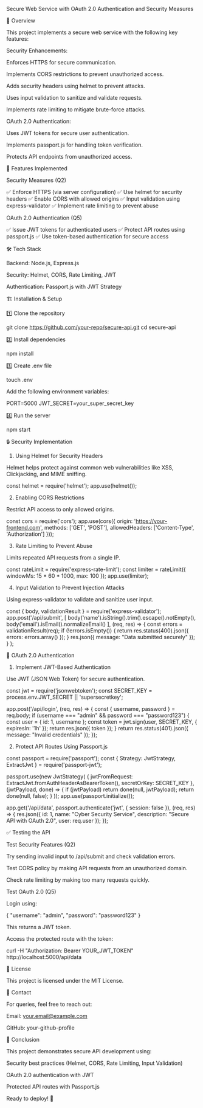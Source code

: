 Secure Web Service with OAuth 2.0 Authentication and Security Measures

🚀 Overview

This project implements a secure web service with the following key features:

Security Enhancements:

Enforces HTTPS for secure communication.

Implements CORS restrictions to prevent unauthorized access.

Adds security headers using helmet to prevent attacks.

Uses input validation to sanitize and validate requests.

Implements rate limiting to mitigate brute-force attacks.

OAuth 2.0 Authentication:

Uses JWT tokens for secure user authentication.

Implements passport.js for handling token verification.

Protects API endpoints from unauthorized access.

📌 Features Implemented

Security Measures (Q2)

✅ Enforce HTTPS (via server configuration)
✅ Use helmet for security headers
✅ Enable CORS with allowed origins
✅ Input validation using express-validator
✅ Implement rate limiting to prevent abuse

OAuth 2.0 Authentication (Q5)

✅ Issue JWT tokens for authenticated users
✅ Protect API routes using passport.js
✅ Use token-based authentication for secure access

🛠️ Tech Stack

Backend: Node.js, Express.js

Security: Helmet, CORS, Rate Limiting, JWT

Authentication: Passport.js with JWT Strategy

🏗️ Installation & Setup

1️⃣ Clone the repository

git clone https://github.com/your-repo/secure-api.git
cd secure-api

2️⃣ Install dependencies

npm install

3️⃣ Create .env file

touch .env

Add the following environment variables:

PORT=5000
JWT_SECRET=your_super_secret_key

4️⃣ Run the server

npm start

🔒 Security Implementation

1. Using Helmet for Security Headers

Helmet helps protect against common web vulnerabilities like XSS, Clickjacking, and MIME sniffing.

const helmet = require('helmet');
app.use(helmet());

2. Enabling CORS Restrictions

Restrict API access to only allowed origins.

const cors = require('cors');
app.use(cors({
    origin: 'https://your-frontend.com',
    methods: ['GET', 'POST'],
    allowedHeaders: ['Content-Type', 'Authorization']
}));

3. Rate Limiting to Prevent Abuse

Limits repeated API requests from a single IP.

const rateLimit = require('express-rate-limit');
const limiter = rateLimit({
    windowMs: 15 * 60 * 1000,
    max: 100
});
app.use(limiter);

4. Input Validation to Prevent Injection Attacks

Using express-validator to validate and sanitize user input.

const { body, validationResult } = require('express-validator');
app.post('/api/submit',
    [
        body('name').isString().trim().escape().notEmpty(),
        body('email').isEmail().normalizeEmail()
    ],
    (req, res) => {
        const errors = validationResult(req);
        if (!errors.isEmpty()) {
            return res.status(400).json({ errors: errors.array() });
        }
        res.json({ message: "Data submitted securely" });
    }
);

🔐 OAuth 2.0 Authentication

1. Implement JWT-Based Authentication

Use JWT (JSON Web Token) for secure authentication.

const jwt = require('jsonwebtoken');
const SECRET_KEY = process.env.JWT_SECRET || 'supersecretkey';

app.post('/api/login', (req, res) => {
    const { username, password } = req.body;
    if (username === "admin" && password === "password123") {
        const user = { id: 1, username };
        const token = jwt.sign(user, SECRET_KEY, { expiresIn: '1h' });
        return res.json({ token });
    }
    return res.status(401).json({ message: "Invalid credentials" });
});

2. Protect API Routes Using Passport.js

const passport = require('passport');
const { Strategy: JwtStrategy, ExtractJwt } = require('passport-jwt');

passport.use(new JwtStrategy(
    {
        jwtFromRequest: ExtractJwt.fromAuthHeaderAsBearerToken(),
        secretOrKey: SECRET_KEY
    },
    (jwtPayload, done) => {
        if (jwtPayload) return done(null, jwtPayload);
        return done(null, false);
    }
));
app.use(passport.initialize());

app.get('/api/data', passport.authenticate('jwt', { session: false }), (req, res) => {
    res.json({
        id: 1,
        name: "Cyber Security Service",
        description: "Secure API with OAuth 2.0",
        user: req.user
    });
});

✅ Testing the API

Test Security Features (Q2)

Try sending invalid input to /api/submit and check validation errors.

Test CORS policy by making API requests from an unauthorized domain.

Check rate limiting by making too many requests quickly.

Test OAuth 2.0 (Q5)

Login using:

{
    "username": "admin",
    "password": "password123"
}

This returns a JWT token.

Access the protected route with the token:

curl -H "Authorization: Bearer YOUR_JWT_TOKEN" http://localhost:5000/api/data

📜 License

This project is licensed under the MIT License.

📩 Contact

For queries, feel free to reach out:

Email: your.email@example.com

GitHub: your-github-profile

🎯 Conclusion

This project demonstrates secure API development using:

Security best practices (Helmet, CORS, Rate Limiting, Input Validation)

OAuth 2.0 authentication with JWT

Protected API routes with Passport.js

Ready to deploy! 🚀